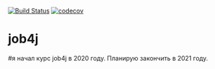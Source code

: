 [![Build Status](https://travis-ci.org/vooodooo222/job4j.svg?branch=master)](https://travis-ci.org/vooodooo222/job4j)
[![codecov](https://codecov.io/gh/vooodooo222/job4j/branch/master/graph/badge.svg)](https://codecov.io/gh/vooodooo222/job4j)

# job4j
#я начал курс job4j в 2020 году. Планирую закончить в 2021 году.
